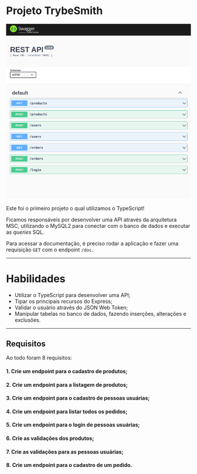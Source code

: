 # Projeto TrybeSmith

![Project logo](./src//images/DOC_SWAGGER.png)

Este foi o primeiro projeto o qual utilizamos o TypeScript!

Ficamos responsáveis por desenvolver uma API através da arquitetura MSC, utilizando o MySQL2 para conectar com o banco de dados e executar as *queries* SQL.

Para acessar a documentação, é preciso rodar a aplicação e fazer uma requisição ``GET`` com o endpoint ``/doc``.

---

# Habilidades

- Utilizar o TypeScript para desenvolver uma API;
- Tipar os principais recursos do Express;
- Validar o usuário através do JSON Web Token;
- Manipular tabelas no banco de dados, fazendo inserções, alterações e exclusões.

---

## Requisitos

Ao todo foram 8 requisitos:

#### 1. Crie um endpoint para o cadastro de produtos;

#### 2. Crie um endpoint para a listagem de produtos;

#### 3. Crie um endpoint para o cadastro de pessoas usuárias;

#### 4. Crie um endpoint para listar todos os pedidos;

#### 5. Crie um endpoint para o login de pessoas usuárias;

#### 6. Crie as validações dos produtos;

#### 7. Crie as validações para as pessoas usuárias;

#### 8. Crie um endpoint para o cadastro de um pedido.